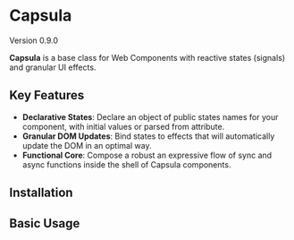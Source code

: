 # Capsula

Version 0.9.0

**Capsula** is a base class for Web Components with reactive states (signals) and granular UI effects.

## Key Features

* **Declarative States**: Declare an object of public states names for your component, with initial values or parsed from attribute.
* **Granular DOM Updates**: Bind states to effects that will automatically update the DOM in an optimal way.
* **Functional Core**: Compose a robust an expressive flow of sync and async functions inside the shell of Capsula components.

## Installation


## Basic Usage

